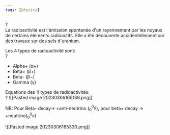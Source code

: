 ```yaml
---
tags: [physics] 
---
```



?  
La radioactivité est l'émission spontanée d'un rayonnement par les noyaux de certains éléments radioactifs. Elle a été découverte accidentellement sur des travaux sur des sels d'uranium.

Les 4 types de radioactivité sont:  
?

-   Alpha+ (α+)
-   Beta+ (β+)
-   Beta- (β−)
-   Gamma (γ)

Equations des 4 types de radioactivités:  
?
![[Pasted image 20230306165139.png]]

NB: Pour Beta- decay-> +anti-neutrino ($^0_0\bar{v}$), pour beta+ decay -> +neutrino($^0_0v$) 

![[Pasted image 20230306165330.png]]
